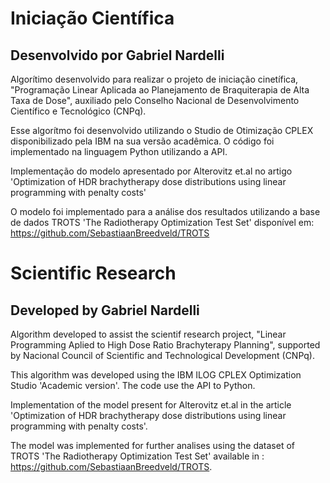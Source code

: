 # Iniciação Científica
## Desenvolvido por Gabriel Nardelli 

Algorítimo desenvolvido para realizar o projeto de iniciação cinetífica, "Programação Linear Aplicada ao Planejamento de Braquiterapia de Alta Taxa de Dose", auxiliado pelo Conselho Nacional de Desenvolvimento Científico e Tecnológico (CNPq).

Esse algorítmo foi desenvolvido utilizando o Studio de Otimização CPLEX disponibilizado pela IBM na sua versão acadêmica. O código foi implementado na linguagem Python utilizando a API.

Implementação do modelo apresentado por Alterovitz et.al no artigo 'Optimization of HDR brachytherapy dose distributions using linear programming with penalty costs'

O modelo foi implementado para a análise dos resultados utilizando a base de dados TROTS 'The Radiotherapy Optimization Test Set' disponível em: https://github.com/SebastiaanBreedveld/TROTS


# Scientific Research
## Developed by Gabriel Nardelli

Algorithm developed to assist the scientif research project, "Linear Programming Aplied to High Dose Ratio Brachyterapy Planning", supported by Nacional Council of Scientific and Technological Development (CNPq).

This algorithm was developed using the IBM ILOG CPLEX Optimization Studio 'Academic version'. The code use the API to Python.

Implementation of the model present for Alterovitz et.al in the article 'Optimization of HDR brachytherapy dose distributions using linear programming with penalty costs'.

The model was implemented for further analises using the dataset of TROTS 'The Radiotherapy Optimization Test Set' available in : https://github.com/SebastiaanBreedveld/TROTS.
